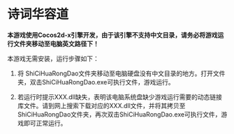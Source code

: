 # 诗词华容道

**本游戏使用Cocos2d-x引擎开发，由于该引擎不支持中文目录，请务必将游戏运行文件夹移动至电脑英文路径下！**

本游戏无需安装，运行步骤如下：

1. 将 ShiCiHuaRongDao文件夹移动至电脑硬盘没有中文目录的地方。打开文件夹，双击ShiCiHuaRongDao.exe可执行文件，游戏运行。

2. 若运行时提示XXX.dll缺失，表明该电脑系统盘缺少游戏运行需要的动态链接库文件。请到网上搜索下载对应的XXX.dll文件，并将其拷贝至ShiCiHuaRongDao文件夹，再次双击ShiCiHuaRongDao.exe可执行文件，游戏即可正常运行。

